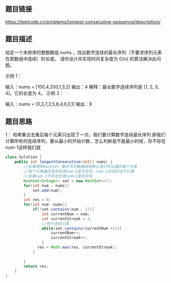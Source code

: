 ## 题目链接
https://leetcode.cn/problems/longest-consecutive-sequence/description/

## 题目描述
给定一个未排序的整数数组 nums ，找出数字连续的最长序列（不要求序列元素在原数组中连续）的长度。
请你设计并实现时间复杂度为 O(n) 的算法解决此问题。

示例 1：

输入：nums = [100,4,200,1,3,2]
输出：4
解释：最长数字连续序列是 [1, 2, 3, 4]。它的长度为 4。
示例 2：

输入：nums = [0,3,7,2,5,8,4,6,0,1]
输出：9

## 题目思路
1： 哈希集合去重后每个元素只出现了一次，我们要计算数字连续最长序列
即我们计算所有的连续序列，要从最小的开始计数，怎么判断是不是最小的呢，存不存在num-1这样我们就
```java
class Solution {
    public int longestConsecutive(int[] nums) {
        //如果使用hashset 集合作为数据结构那么我们可以遍历每个元素
        //每个元素遍历首先检查num-1是否存在，num-1存在的话不计算
        //如果num-1不存在检查num+1是否存在
        HashSet<Integer> set = new HashSet<>();
        for(int num : nums){
            set.add(num);
        }
        int res = 0;
        for(int num :nums){
            if(!set.contains(num - 1)){
                int currentNum = num;
                int currentStreak = 1;
                //统计连续元素
                while(set.contains(currentNum +1)){
                    currentNum++;
                    currentStreak++;
                }
              res = Math.max(res, currentStreak);  
            }
            
        }
        return res;
    }
}
```


